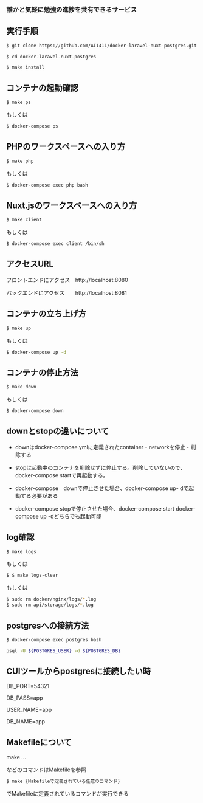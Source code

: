 ### 誰かと気軽に勉強の進捗を共有できるサービス

## 実行手順

```bash
$ git clone https://github.com/AI1411/docker-laravel-nuxt-postgres.git

$ cd docker-laravel-nuxt-postgres

$ make install
```

## コンテナの起動確認

```bash
$ make ps
```

もしくは

```bash
$ docker-compose ps
```

## PHPのワークスペースへの入り方

```bash
$ make php
```

もしくは

```bash
$ docker-compose exec php bash
```

## Nuxt.jsのワークスペースへの入り方

```bash
$ make client
```

もしくは

```bash
$ docker-compose exec client /bin/sh
```

## アクセスURL

フロントエンドにアクセス　http://localhost:8080

バックエンドにアクセス　　http://localhost:8081

## コンテナの立ち上げ方

```bash
$ make up
```

もしくは

```bash
$ docker-compose up -d
```

## コンテナの停止方法

```bash
$ make down
```

もしくは

```bash
$ docker-compose down
```

## downとstopの違いについて

- downはdocker-compose.ymlに定義されたcontainer・networkを停止・削除する

- stopは起動中のコンテナを削除せずに停止する。削除していないので、docker-compose startで再起動する。

- docker-compose　downで停止させた場合、docker-compose up- dで起動する必要がある

- docker-compose stopで停止させた場合、docker-compose start docker-compose up -dどちらでも起動可能

## log確認

```bash
$ make logs
```

もしくは

```bash
$ $ make logs-clear
```

もしくは

```bash
$ sudo rm docker/nginx/logs/*.log
$ sudo rm api/storage/logs/*.log
```

## postgresへの接続方法

```bash
$ docker-compose exec postgres bash

psql -U ${POSTGRES_USER} -d ${POSTGRES_DB}
```

## CUIツールからpostgresに接続したい時

DB_PORT=54321

DB_PASS=app

USER_NAME=app

DB_NAME=app

## Makefileについて

make ...

などのコマンドはMakefileを参照

```bash
$ make {Makefileで定義されている任意のコマンド}
```

でMakefileに定義されているコマンドが実行できる
